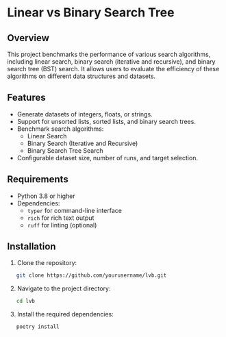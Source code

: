 # Linear vs Binary Search Tree

## Overview

This project benchmarks the performance of various search algorithms, including linear search, binary search (iterative and recursive), and binary search tree (BST) search. It allows users to evaluate the efficiency of these algorithms on different data structures and datasets.

## Features

- Generate datasets of integers, floats, or strings.
- Support for unsorted lists, sorted lists, and binary search trees.
- Benchmark search algorithms:
  - Linear Search
  - Binary Search (Iterative and Recursive)
  - Binary Search Tree Search
- Configurable dataset size, number of runs, and target selection.

## Requirements

- Python 3.8 or higher
- Dependencies:
  - `typer` for command-line interface
  - `rich` for rich text output
  - `ruff` for linting (optional)

## Installation

1. Clone the repository:

```bash
   git clone https://github.com/yourusername/lvb.git
```

2. Navigate to the project directory:

```bash
   cd lvb
```

3. Install the required dependencies:

```bash
   poetry install
```
